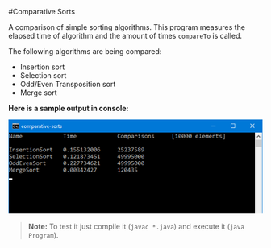 #Comparative Sorts

A comparison of simple sorting algorithms. This program measures the elapsed time of algorithm and the amount of times `compareTo` is called.

The following algorithms are being compared:

* Insertion sort
* Selection sort
* Odd/Even Transposition sort
* Merge sort

**Here is a sample output in console:**

![sample console output](assets/sampleOutput.png)

> **Note:** To test it just compile it (`javac *.java`) and execute it (`java Program`).